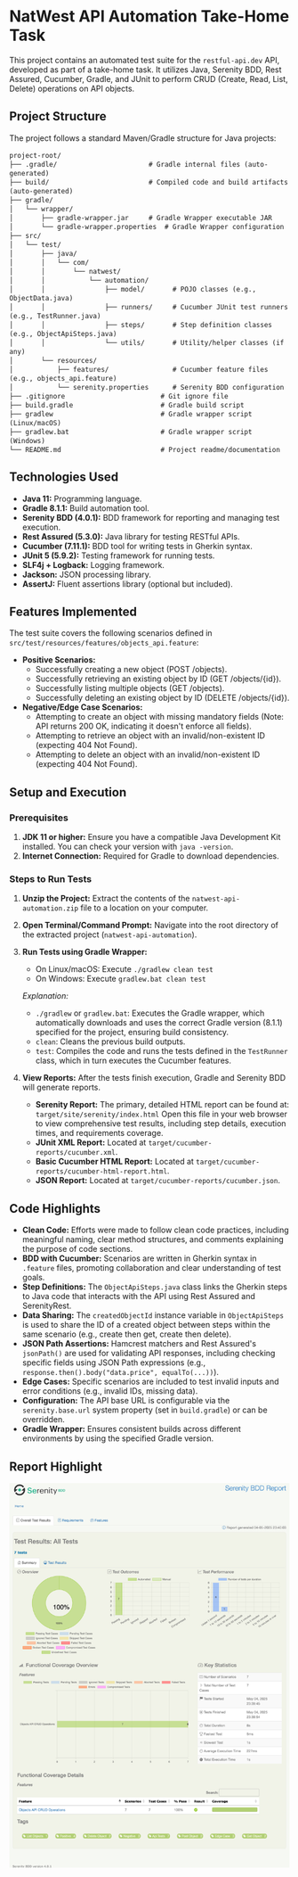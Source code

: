 # NatWest API Automation Take-Home Task

This project contains an automated test suite for the `restful-api.dev` API, developed as part of a take-home task. It utilizes Java, Serenity BDD, Rest Assured, Cucumber, Gradle, and JUnit to perform CRUD (Create, Read, List, Delete) operations on API objects.

## Project Structure

The project follows a standard Maven/Gradle structure for Java projects:

```
project-root/
├── .gradle/                       # Gradle internal files (auto-generated)
├── build/                         # Compiled code and build artifacts (auto-generated)
├── gradle/
│   └── wrapper/
│       ├── gradle-wrapper.jar     # Gradle Wrapper executable JAR
│       └── gradle-wrapper.properties  # Gradle Wrapper configuration
├── src/
│   └── test/
│       ├── java/
│       │   └── com/
│       │       └── natwest/
│       │           └── automation/
│       │               ├── model/       # POJO classes (e.g., ObjectData.java)
│       │               ├── runners/     # Cucumber JUnit test runners (e.g., TestRunner.java)
│       │               ├── steps/       # Step definition classes (e.g., ObjectApiSteps.java)
│       │               └── utils/       # Utility/helper classes (if any)
│       └── resources/
│           ├── features/                # Cucumber feature files (e.g., objects_api.feature)
│           └── serenity.properties      # Serenity BDD configuration
├── .gitignore                        # Git ignore file
├── build.gradle                      # Gradle build script
├── gradlew                           # Gradle wrapper script (Linux/macOS)
├── gradlew.bat                       # Gradle wrapper script (Windows)
└── README.md                         # Project readme/documentation
```

## Technologies Used

*   **Java 11:** Programming language.
*   **Gradle 8.1.1:** Build automation tool.
*   **Serenity BDD (4.0.1):** BDD framework for reporting and managing test execution.
*   **Rest Assured (5.3.0):** Java library for testing RESTful APIs.
*   **Cucumber (7.11.1):** BDD tool for writing tests in Gherkin syntax.
*   **JUnit 5 (5.9.2):** Testing framework for running tests.
*   **SLF4j + Logback:** Logging framework.
*   **Jackson:** JSON processing library.
*   **AssertJ:** Fluent assertions library (optional but included).

## Features Implemented

The test suite covers the following scenarios defined in `src/test/resources/features/objects_api.feature`:

*   **Positive Scenarios:**
    *   Successfully creating a new object (POST /objects).
    *   Successfully retrieving an existing object by ID (GET /objects/{id}).
    *   Successfully listing multiple objects (GET /objects).
    *   Successfully deleting an existing object by ID (DELETE /objects/{id}).
*   **Negative/Edge Case Scenarios:**
    *   Attempting to create an object with missing mandatory fields (Note: API returns 200 OK, indicating it doesn't enforce all fields).
    *   Attempting to retrieve an object with an invalid/non-existent ID (expecting 404 Not Found).
    *   Attempting to delete an object with an invalid/non-existent ID (expecting 404 Not Found).

## Setup and Execution

### Prerequisites

1.  **JDK 11 or higher:** Ensure you have a compatible Java Development Kit installed. You can check your version with `java -version`.
2.  **Internet Connection:** Required for Gradle to download dependencies.

### Steps to Run Tests

1.  **Unzip the Project:** Extract the contents of the `natwest-api-automation.zip` file to a location on your computer.
2.  **Open Terminal/Command Prompt:** Navigate into the root directory of the extracted project (`natwest-api-automation`).
3.  **Run Tests using Gradle Wrapper:**
    *   On Linux/macOS: Execute `./gradlew clean test`
    *   On Windows: Execute `gradlew.bat clean test`

    *Explanation:*
    *   `./gradlew` or `gradlew.bat`: Executes the Gradle wrapper, which automatically downloads and uses the correct Gradle version (8.1.1) specified for the project, ensuring build consistency.
    *   `clean`: Cleans the previous build outputs.
    *   `test`: Compiles the code and runs the tests defined in the `TestRunner` class, which in turn executes the Cucumber features.

4.  **View Reports:** After the tests finish execution, Gradle and Serenity BDD will generate reports.
    *   **Serenity Report:** The primary, detailed HTML report can be found at:
        `target/site/serenity/index.html`
        Open this file in your web browser to view comprehensive test results, including step details, execution times, and requirements coverage.
    *   **JUnit XML Report:** Located at `target/cucumber-reports/cucumber.xml`.
    *   **Basic Cucumber HTML Report:** Located at `target/cucumber-reports/cucumber-html-report.html`.
    *   **JSON Report:** Located at `target/cucumber-reports/cucumber.json`.

## Code Highlights

*   **Clean Code:** Efforts were made to follow clean code practices, including meaningful naming, clear method structures, and comments explaining the purpose of code sections.
*   **BDD with Cucumber:** Scenarios are written in Gherkin syntax in `.feature` files, promoting collaboration and clear understanding of test goals.
*   **Step Definitions:** The `ObjectApiSteps.java` class links the Gherkin steps to Java code that interacts with the API using Rest Assured and SerenityRest.
*   **Data Sharing:** The `createdObjectId` instance variable in `ObjectApiSteps` is used to share the ID of a created object between steps within the same scenario (e.g., create then get, create then delete).
*   **JSON Path Assertions:** Hamcrest matchers and Rest Assured's `jsonPath()` are used for validating API responses, including checking specific fields using JSON Path expressions (e.g., `response.then().body("data.price", equalTo(...))`).
*   **Edge Cases:** Specific scenarios are included to test invalid inputs and error conditions (e.g., invalid IDs, missing data).
*   **Configuration:** The API base URL is configurable via the `serenity.base.url` system property (set in `build.gradle`) or can be overridden.
*   **Gradle Wrapper:** Ensures consistent builds across different environments by using the specified Gradle version.

## Report Highlight
![screenshot.png](screenshot.png)